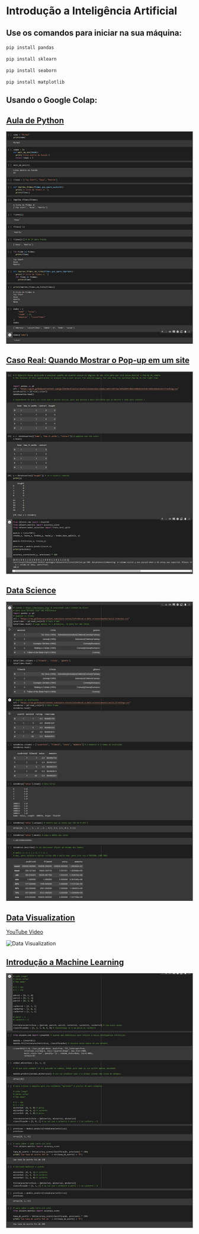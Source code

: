 # Introdução a Inteligência Artificial

## Use os comandos para iniciar na sua máquina:

``
pip install pandas
``

``
pip install sklearn
``

``
pip install seaborn
``

``
pip install matplotlib
``

## Usando o Google Colap:

## [Aula de Python](https://colab.research.google.com/drive/1JJ4UX4CXYnnsREeJx-TCUX6hlcHMwzq5?usp=sharing)

![Aula de Python](https://github.com/Lucas-Henrique-Lopes-Costa/Introducao-Inteligencia-Artificial/blob/main/img/Aula%20de%20Python.jpg)

## [Caso Real: Quando Mostrar o Pop-up em um site](https://colab.research.google.com/drive/1yTxryTiaJ409kCy1A9yqGwrOFQXqgL5Z?usp=sharing)

![Caso Real: Quando Mostrar o Pop-up em um site](https://github.com/Lucas-Henrique-Lopes-Costa/Introducao-Inteligencia-Artificial/blob/main/img/Caso%20Real_%20Quando%20Mostrar%20o%20Pop-up%20em%20um%20site.jpg)

## [Data Science](https://colab.research.google.com/drive/18oNfORThdKDUcBchUHWPiiKIMO19OE06?usp=sharing)

![Data Science](https://github.com/Lucas-Henrique-Lopes-Costa/Introducao-Inteligencia-Artificial/blob/main/img/Data%20Science.jpg)

## [Data Visualization](https://colab.research.google.com/drive/1uRO4ilyyRRW_967jV1g7owL4br1uMg-4?usp=sharing)

[YouTube Video](https://youtu.be/gMx4bFvYSRs)

![Data Visualization](https://github.com/Lucas-Henrique-Lopes-Costa/Introducao-Inteligencia-Artificial/blob/main/img/Data%20Visualization%20-%20Colaboratory.gif?raw=true)

## [Introdução a Machine Learning](https://colab.research.google.com/drive/1HF5S_C3HipClRHo5qwHlUhfS6n4EIOMM?usp=sharing)

![Introdução a Machine Learning](https://github.com/Lucas-Henrique-Lopes-Costa/Introducao-Inteligencia-Artificial/blob/main/img/Introdu%C3%A7%C3%A3o%20a%20Machine%20Learning.jpg)